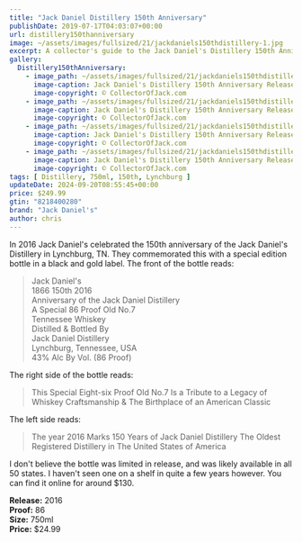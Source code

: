 ```yaml
---
title: "Jack Daniel Distillery 150th Anniversary"
publishDate: 2019-07-17T04:03:07+00:00
url: distillery150thanniversary
image: ~/assets/images/fullsized/21/jackdaniels150thdistillery-1.jpg
excerpt: A collector's guide to the Jack Daniel's Distillery 150th Anniversary Release
gallery:
  Distillery150thAnniversary:
    - image_path: ~/assets/images/fullsized/21/jackdaniels150thdistillery-1.jpg
      image-caption: Jack Daniel's Distillery 150th Anniversary Release
      image-copyright: © CollectorOfJack.com
    - image_path: ~/assets/images/fullsized/21/jackdaniels150thdistillery-2.jpg
      image-caption: Jack Daniel's Distillery 150th Anniversary Release
      image-copyright: © CollectorOfJack.com
    - image_path: ~/assets/images/fullsized/21/jackdaniels150thdistillery-3.jpg
      image-caption: Jack Daniel's Distillery 150th Anniversary Release
      image-copyright: © CollectorOfJack.com
    - image_path: ~/assets/images/fullsized/21/jackdaniels150thdistillery-4.jpg
      image-caption: Jack Daniel's Distillery 150th Anniversary Release
      image-copyright: © CollectorOfJack.com
tags: [ Distillery, 750ml, 150th, Lynchburg ]
updateDate: 2024-09-20T08:55:45+00:00
price: $249.99
gtin: "8218400280"
brand: "Jack Daniel's"
author: chris
---
```

In 2016 Jack Daniel's celebrated the 150th anniversary of the Jack Daniel's Distillery in Lynchburg, TN. They commemorated this with a special edition bottle in a black and gold label.
The front of the bottle reads:
> Jack Daniel's   
> 1866 150th 2016  
> Anniversary of the Jack Daniel Distillery  
> A Special 86 Proof Old No.7  
> Tennessee Whiskey  
> Distilled &amp; Bottled By  
> Jack Daniel Distillery  
> Lynchburg, Tennessee, USA  
> 43% Alc By Vol. (86 Proof)  

The right side of the bottle reads:

> This Special Eight-six Proof Old No.7 Is a Tribute to a Legacy of Whiskey Craftsmanship &amp; The Birthplace of an American Classic

The left side reads:
> The year 2016 Marks 150 Years of Jack Daniel Distillery The Oldest Registered Distillery in The United States of America  

I don't believe the bottle was limited in release, and was likely available in all 50 states. I haven't seen one on a shelf in quite a few years however. You can find it online for around $130.  


**Release:** 2016  
**Proof:** 86  
**Size:** 750ml  
**Price:** $24.99  



